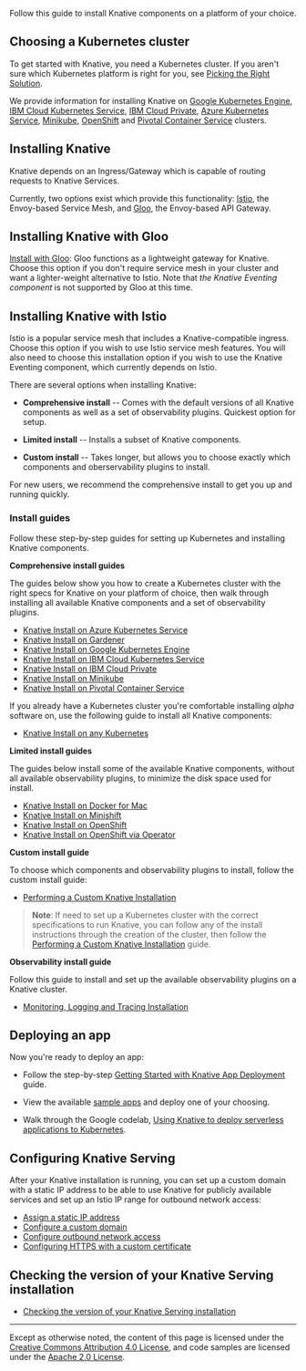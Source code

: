 Follow this guide to install Knative components on a platform of your choice.

## Choosing a Kubernetes cluster

To get started with Knative, you need a Kubernetes cluster. If you aren't sure
which Kubernetes platform is right for you, see
[Picking the Right Solution](https://kubernetes.io/docs/setup/pick-right-solution/).

We provide information for installing Knative on
[Google Kubernetes Engine](https://cloud.google.com/kubernetes-engine/docs/),
[IBM Cloud Kubernetes Service](https://www.ibm.com/cloud/container-service),
[IBM Cloud Private](https://www.ibm.com/cloud/private),
[Azure Kubernetes Service](https://docs.microsoft.com/en-us/azure/aks/),
[Minikube](https://kubernetes.io/docs/setup/minikube/),
[OpenShift](https://github.com/openshift/origin) and
[Pivotal Container Service](https://pivotal.io/platform/pivotal-container-service)
clusters.

## Installing Knative

Knative depends on an Ingress/Gateway which is capable of routing requests to
Knative Services.

Currently, two options exist which provide this functionality:
[Istio](https://istio.io/), the Envoy-based Service Mesh, and
[Gloo](https://gloo.solo.io/), the Envoy-based API Gateway.

## Installing Knative with Gloo

[Install with Gloo](./Knative-with-Gloo.md): Gloo functions as a lightweight
gateway for Knative. Choose this option if you don't require service mesh in
your cluster and want a lighter-weight alternative to Istio. Note that _the
Knative Eventing component_ is not supported by Gloo at this time.

## Installing Knative with Istio

Istio is a popular service mesh that includes a Knative-compatible ingress.
Choose this option if you wish to use Istio service mesh features. You will also
need to choose this installation option if you wish to use the Knative Eventing
component, which currently depends on Istio.

There are several options when installing Knative:

- **Comprehensive install** -- Comes with the default versions of all Knative
  components as well as a set of observability plugins. Quickest option for
  setup.

- **Limited install** -- Installs a subset of Knative components.

- **Custom install** -- Takes longer, but allows you to choose exactly which
  components and oberservability plugins to install.

For new users, we recommend the comprehensive install to get you up and running
quickly.

### Install guides

Follow these step-by-step guides for setting up Kubernetes and installing
Knative components.

**Comprehensive install guides**

The guides below show you how to create a Kubernetes cluster with the right
specs for Knative on your platform of choice, then walk through installing all
available Knative components and a set of observability plugins.

- [Knative Install on Azure Kubernetes Service](./Knative-with-AKS.md)
- [Knative Install on Gardener](./Knative-with-Gardener.md)
- [Knative Install on Google Kubernetes Engine](./Knative-with-GKE.md)
- [Knative Install on IBM Cloud Kubernetes Service](./Knative-with-IKS.md)
- [Knative Install on IBM Cloud Private](./Knative-with-ICP.md)
- [Knative Install on Minikube](./Knative-with-Minikube.md)
- [Knative Install on Pivotal Container Service](./Knative-with-PKS.md)

If you already have a Kubernetes cluster you're comfortable installing _alpha_
software on, use the following guide to install all Knative components:

- [Knative Install on any Kubernetes](./Knative-with-any-k8s.md)

**Limited install guides**

The guides below install some of the available Knative components, without all
available observability plugins, to minimize the disk space used for install.

- [Knative Install on Docker for Mac](./Knative-with-Docker-for-Mac.md)
- [Knative Install on Minishift](./Knative-with-Minishift.md)
- [Knative Install on OpenShift](./Knative-with-OpenShift.md)
- [Knative Install on OpenShift via Operator](https://github.com/openshift-cloud-functions/Documentation/blob/master/knative-OCP-4x.md)

**Custom install guide**

To choose which components and observability plugins to install, follow the
custom install guide:

- [Performing a Custom Knative Installation](./Knative-custom-install.md)

> **Note**: If need to set up a Kubernetes cluster with the correct
> specifications to run Knative, you can follow any of the install instructions
> through the creation of the cluster, then follow the
> [Performing a Custom Knative Installation](./knative-custom-install.md) guide.

**Observability install guide**

Follow this guide to install and set up the available observability plugins on a
Knative cluster.

- [Monitoring, Logging and Tracing Installation](../serving/installing-logging-metrics-traces.md)

## Deploying an app

Now you're ready to deploy an app:

- Follow the step-by-step
  [Getting Started with Knative App Deployment](./getting-started-knative-app.md)
  guide.

- View the available [sample apps](../serving/samples) and deploy one of your
  choosing.

- Walk through the Google codelab,
  [Using Knative to deploy serverless applications to Kubernetes](https://codelabs.developers.google.com/codelabs/knative-intro/#0).

## Configuring Knative Serving

After your Knative installation is running, you can set up a custom domain with
a static IP address to be able to use Knative for publicly available services
and set up an Istio IP range for outbound network access:

- [Assign a static IP address](../serving/gke-assigning-static-ip-address.md)
- [Configure a custom domain](../serving/using-a-custom-domain.md)
- [Configure outbound network access](../serving/outbound-network-access.md)
- [Configuring HTTPS with a custom certificate](../serving/using-an-ssl-cert.md)

## Checking the version of your Knative Serving installation

- [Checking the version of your Knative Serving installation](./check-install-version.md)

---

Except as otherwise noted, the content of this page is licensed under the
[Creative Commons Attribution 4.0 License](https://creativecommons.org/licenses/by/4.0/),
and code samples are licensed under the
[Apache 2.0 License](https://www.apache.org/licenses/LICENSE-2.0).
